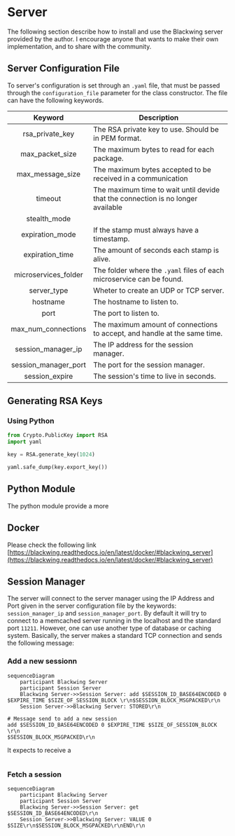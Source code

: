# Server

The following section describe how to install and use the Blackwing server provided by the author. I encourage anyone that wants to make their own implementation, and to share with the community. 

## Server Configuration File

To server's configuration is set through an `.yaml` file, that must be passed through the `configuration_file` parameter for the class constructor. The file can have the following keywords.

| Keyword | Description |
|:-------:|-------------|
| rsa_private_key | The RSA private key to use. Should be in PEM format. |
| max_packet_size | The maximum bytes to read for each package. |
| max_message_size | The maximum bytes accepted to be received in a communication |
| timeout | The maximum time to wait until devide that the connection is no longer available |
| stealth_mode | |
| expiration_mode | If the stamp must always have a timestamp. |
| expiration_time | The amount of seconds each stamp is alive. |
| microservices_folder | The folder where the `.yaml` files of each microservice can be found. | 
| server_type | Wheter to create an UDP or TCP server.
| hostname | The hostname to listen to. |
| port | The port to listen to. |
| max_num_connections | The maximum amount of connections to accept, and handle at the same time. |
| session_manager_ip | The IP address for the session manager. |
| session_manager_port | The port for the session manager. |
| session_expire | The session's time to live in seconds. |

## Generating RSA Keys

### Using Python

```python
from Crypto.PublicKey import RSA
import yaml 

key = RSA.generate_key(1024)

yaml.safe_dump(key.export_key())

```


## Python Module

The python module provide a more 

## Docker 

Please check the following link [https://blackwing.readthedocs.io/en/latest/docker/#blackwing_server](https://blackwing.readthedocs.io/en/latest/docker/#blackwing_server)

## Session Manager

The server will connect to the server manager using the IP Address and Port given in the server configuration file by the keywords: `session_manager_ip` and `session_manager_port`. By default it will try to connect to a memcached server running in the localhost and the standard port `11211`. However, one can use another type of database or caching system. Basically, the server makes a standard TCP connection and sends the following message:

### Add a new sessionn

```mermaid
sequenceDiagram
    participant Blackwing Server
    participant Session Server
    Blackwing Server->>Session Server: add $SESSION_ID_BASE64ENCODED 0 $EXPIRE_TIME $SIZE_OF_SESSION_BLOCK \r\n$SESSION_BLOCK_MSGPACKED\r\n
    Session Server->>Blackwing Server: STORED\r\n
```

```
# Message send to add a new session
add $SESSION_ID_BASE64ENCODED 0 $EXPIRE_TIME $SIZE_OF_SESSION_BLOCK \r\n
$SESSION_BLOCK_MSGPACKED\r\n
```

It expects to receive a 


```
```

### Fetch a session

```mermaid
sequenceDiagram
    participant Blackwing Server
    participant Session Server
    Blackwing Server->>Session Server: get $SESSION_ID_BASE64ENCODED\r\n
    Session Server->>Blackwing Server: VALUE 0 $SIZE\r\n$SESSION_BLOCK_MSGPACKED\r\nEND\r\n
```